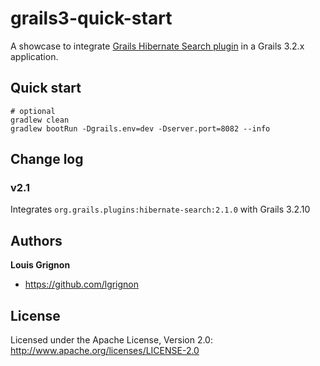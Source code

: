 # grails3-quick-start

A showcase to integrate [Grails Hibernate Search plugin](https://github.com/mathpere/grails-hibernate-search-plugin) in a Grails 3.2.x application.

## Quick start

```
# optional
gradlew clean
gradlew bootRun -Dgrails.env=dev -Dserver.port=8082 --info
```

## Change log

### v2.1 
Integrates `org.grails.plugins:hibernate-search:2.1.0` with Grails 3.2.10


## Authors

**Louis Grignon**

+ https://github.com/lgrignon


## License

Licensed under the Apache License, Version 2.0: http://www.apache.org/licenses/LICENSE-2.0
